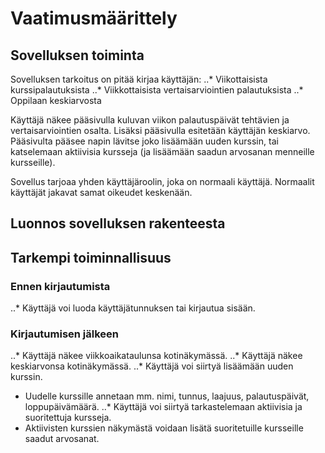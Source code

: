 # Vaatimusmäärittely

## Sovelluksen toiminta

Sovelluksen tarkoitus on pitää kirjaa käyttäjän:
..* Viikottaisista kurssipalautuksista
..* Viikkottaisista vertaisarviointien palautuksista
..* Oppilaan keskiarvosta

Käyttäjä näkee pääsivulla kuluvan viikon palautuspäivät tehtävien ja vertaisarviointien osalta.
Lisäksi pääsivulla esitetään käyttäjän keskiarvo.
Pääsivulta pääsee napin lävitse joko lisäämään uuden kurssin, tai katselemaan aktiivisia kursseja (ja lisäämään saadun arvosanan menneille kursseille).

Sovellus tarjoaa yhden käyttäjäroolin, joka on normaali käyttäjä. Normaalit käyttäjät jakavat samat oikeudet keskenään. 

## Luonnos sovelluksen rakenteesta

## Tarkempi toiminnallisuus

### Ennen kirjautumista

..* Käyttäjä voi luoda käyttäjätunnuksen tai kirjautua sisään.

### Kirjautumisen jälkeen

..* Käyttäjä näkee viikkoaikataulunsa kotinäkymässä.
..* Käyttäjä näkee keskiarvonsa kotinäkymässä.
..* Käyttäjä voi siirtyä lisäämään uuden kurssin.
 - Uudelle kurssille annetaan mm. nimi, tunnus, laajuus, palautuspäivät, loppupäivämäärä.
..* Käyttäjä voi siirtyä tarkastelemaan aktiivisia ja suoritettuja kursseja.
 - Aktiivisten kurssien näkymästä voidaan lisätä suoritetuille kursseille saadut arvosanat.
